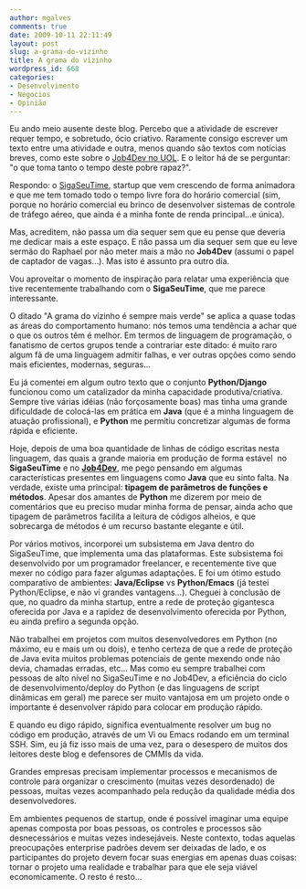 ```yaml
---
author: mgalves
comments: true
date: 2009-10-11 22:11:49
layout: post
slug: a-grama-do-vizinho
title: A grama do vizinho
wordpress_id: 668
categories:
- Desenvolvimento
- Negocios
- Opinião
---
```


Eu ando meio ausente deste blog. Percebo que a atividade de escrever requer tempo, e sobretudo, ócio criativo. Raramente consigo escrever um texto entre uma atividade e outra, menos quando são textos com notícias breves, como este sobre o [Job4Dev no UOL](http://log4dev.com/2009/10/06/uol/). E o leitor há de se perguntar: "o que toma tanto o tempo deste pobre rapaz?".

Respondo: o [SigaSeuTime](http://www.sigaseutime.com.br), startup que vem crescendo de forma animadora e que me tem tomado todo o tempo livre fora do horário comercial (sim, porque no horário comercial eu brinco de desenvolver sistemas de controle de tráfego aéreo, que ainda é a minha fonte de renda principal...e única).

Mas, acreditem, não passa um dia sequer sem que eu pense que deveria me dedicar mais a este espaço. E não passa um dia sequer sem que eu leve sermão do Raphael por não meter mais a mão no **Job4Dev** (assumi o papel de captador de vagas...). Mas isto é assunto pra outro dia.

Vou aproveitar o momento de inspiração para relatar uma experiência que tive recentemente trabalhando com o **SigaSeuTime**, que me parece interessante.

O ditado "A grama do vizinho é sempre mais verde" se aplica a quase todas as áreas do comportamento humano: nós temos uma tendência a achar que o que os outros têm é melhor. Em termos de linguagem de programação, o fanatismo de certos grupos tende a contrariar este ditado: é muito raro algum fã de uma linguagem admitir falhas, e ver outras opções como sendo mais eficientes, modernas, seguras...

Eu já comentei em algum outro texto que o conjunto **Python/Django** funcionou como um catalizador da minha capacidade produtiva/criativa. Sempre tive várias idéias (não forçosamente boas) mas tinha uma grande dificuldade de colocá-las em prática em **Java** (que é a minha linguagem de atuação profissional), e **Python** me permitiu concretizar algumas de forma rápida e eficiente.

Hoje, depois de uma boa quantidade de linhas de código escritas nesta linguagem, das quais a grande maioria em produção de forma estável  no **SigaSeuTime** e no [**Job4Dev**](http://job4dev.com), me pego pensando em algumas características presentes em linguagens como **Java** que eu sinto falta. Na verdade, existe uma principal: **tipagem de parâmetros de funções e métodos**. Apesar dos amantes de **Python** me dizerem por meio de comentários que eu preciso mudar minha forma de pensar, ainda acho que tipagem de parâmetros facilita a leitura de códigos alheios, e que sobrecarga de métodos é um recurso bastante elegante e útil.

Por vários motivos, incorporei um subsistema em Java dentro do SigaSeuTime, que implementa uma das plataformas. Este subsistema foi desenvolvido por um programador freelancer, e recentemente tive que mexer no código para fazer algumas adaptações. E foi um ótimo estudo comparativo de ambientes: **Java/Eclipse** vs **Python/Emacs** (já testei Python/Eclipse, e não vi grandes vantagens...). Cheguei à conclusão de que, no quadro da minha startup, entre a rede de proteção gigantesca oferecida por Java e a rapidez de desenvolvimento oferecida por Python, eu ainda prefiro a segunda opção.

Não trabalhei em projetos com muitos desenvolvedores em Python (no máximo, eu e mais um ou dois), e tenho certeza de que a rede de proteção de Java evita muitos problemas potenciais de gente mexendo onde não devia, chamadas erradas, etc... Mas como eu sempre trabalhei com pessoas de alto nível no SigaSeuTime e no Job4Dev, a eficiência do ciclo de desenvolvimento/deploy do Python (e das linguagens de script dinâmicas em geral) me parece ser muito vantajosa em um projeto onde o importante é desenvolver rápido para colocar em produção rápido.

E quando eu digo rápido, significa eventualmente resolver um bug no código em produção, através de um Vi ou Emacs rodando em um terminal SSH. Sim, eu já fiz isso mais de uma vez, para o desespero de muitos dos leitores deste blog e defensores de CMMIs da vida.

Grandes empresas precisam implementar processos e mecanismos de controle para organizar o crescimento (muitas vezes desordenado) de pessoas, muitas vezes acompanhado pela redução da qualidade média dos desenvolvedores.

Em ambientes pequenos de startup, onde é possível imaginar uma equipe apenas composta por boas pessoas, os controles e processos são desnecessários e muitas vezes indesejáveis. Neste contexto, todas aquelas preocupações enterprise padrões devem ser deixadas de lado, e os participantes do projeto devem focar suas energias em apenas duas coisas: tornar o projeto uma realidade e trabalhar para que ele seja viável economicamente. O resto é resto...
